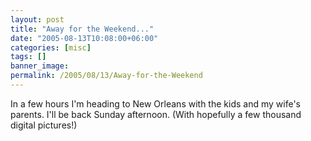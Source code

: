 ```yaml
---
layout: post
title: "Away for the Weekend..."
date: "2005-08-13T10:08:00+06:00"
categories: [misc]
tags: []
banner_image: 
permalink: /2005/08/13/Away-for-the-Weekend
---
```


In a few hours I'm heading to New Orleans with the kids and my wife's parents. I'll be back Sunday afternoon. (With hopefully a few thousand digital pictures!)